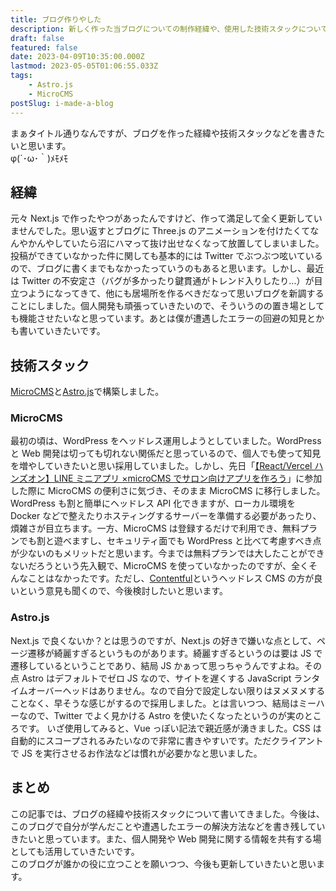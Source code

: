 ```yaml
---
title: ブログ作りやした
description: 新しく作った当ブログについての制作経緯や、使用した技術スタックについて紹介します。WordPressじゃなくMicroCMSを採用した理由や、Astro.jsを使った開発のメリットなどもなんとなく説明しています。
draft: false
featured: false
date: 2023-04-09T10:35:00.000Z
lastmod: 2023-05-05T01:06:55.033Z
tags:
    - Astro.js
    - MicroCMS
postSlug: i-made-a-blog
---
```


まぁタイトル通りなんですが、ブログを作った経緯や技術スタックなどを書きたいと思います。<br>
φ(´･ω･｀)ﾒﾓﾒﾓ

## 経緯

元々 Next.js で作ったやつがあったんですけど、作って満足して全く更新していませんでした。思い返すとブログに Three.js のアニメーションを付けたくてなんやかんやしていたら沼にハマって抜け出せなくなって放置してしまいました。投稿ができていなかった件に関しても基本的には Twitter でぶつぶつ呟いているので、ブログに書くまでもなかったっていうのもあると思います。しかし、最近は Twitter の不安定さ（バグが多かったり鍵貫通がトレンド入りしたり...）が目立つようになってきて、他にも居場所を作るべきだなって思いブログを新調することにしました。個人開発も頑張っていきたいので、そういうのの置き場としても機能させたいなと思っています。あとは僕が遭遇したエラーの回避の知見とかも書いていきたいです。

## 技術スタック

[MicroCMS](https://microcms.io/)と[Astro.js](https://astro.build/)で構築しました。

### MicroCMS

最初の頃は、WordPress をヘッドレス運用しようとしていました。WordPress と Web 開発は切っても切れない関係だと思っているので、個人でも使って知見を増やしていきたいと思い採用していました。しかし、先日「[【React/Vercel ハンズオン】LINE ミニアプリ ×microCMS でサロン向けアプリを作ろう](https://linedevelopercommunity.connpass.com/event/275270/)」に参加した際に MicroCMS の便利さに気づき、そのまま MicroCMS に移行しました。WordPress も割と簡単にヘッドレス API 化できますが、ローカル環境を Docker などで整えたりホスティングするサーバーを準備する必要があったり、煩雑さが目立ちます。一方、MicroCMS は登録するだけで利用でき、無料プランでも割と遊べますし、セキュリティ面でも WordPress と比べて考慮すべき点が少ないのもメリットだと思います。今までは無料プランでは大したことができないだろうという先入観で、MicroCMS を使っていなかったのですが、全くそんなことはなかったです。ただし、[Contentful](https://www.contentful.com/)というヘッドレス CMS の方が良いという意見も聞くので、今後検討したいと思います。

### Astro.js

Next.js で良くないか？とは思うのですが、Next.js の好きで嫌いな点として、ページ遷移が綺麗すぎるというものがあります。綺麗すぎるというのは要は JS で遷移しているということであり、結局 JS かぁって思っちゃうんですよね。その点 Astro はデフォルトでゼロ JS なので、サイトを遅くする JavaScript ランタイムオーバーヘッドはありません。なので自分で設定しない限りはヌメヌメすることなく、早そうな感じがするので採用しました。とは言いつつ、結局はミーハーなので、Twitter でよく見かける Astro を使いたくなったというのが実のところです。
いざ使用してみると、Vue っぽい記法で親近感が湧きました。CSS は自動的にスコープされるみたいなので非常に書きやすいです。ただクライアントで JS を実行させるお作法などは慣れが必要かなと思いました。

## まとめ

この記事では、ブログの経緯や技術スタックについて書いてきました。今後は、このブログで自分が学んだことや遭遇したエラーの解決方法などを書き残していきたいと思っています。また、個人開発や Web 開発に関する情報を共有する場としても活用していきたいです。<br>
このブログが誰かの役に立つことを願いつつ、今後も更新していきたいと思います。
